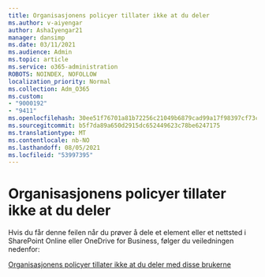 ```yaml
---
title: Organisasjonens policyer tillater ikke at du deler
ms.author: v-aiyengar
author: AshaIyengar21
manager: dansimp
ms.date: 03/11/2021
ms.audience: Admin
ms.topic: article
ms.service: o365-administration
ROBOTS: NOINDEX, NOFOLLOW
localization_priority: Normal
ms.collection: Adm_O365
ms.custom:
- "9000192"
- "9411"
ms.openlocfilehash: 30ee51f76701a81b72256c21049b6879cad99a17f98397cf73c8ce85d910867f
ms.sourcegitcommit: b5f7da89a650d2915dc652449623c78be6247175
ms.translationtype: MT
ms.contentlocale: nb-NO
ms.lasthandoff: 08/05/2021
ms.locfileid: "53997395"
---
```

# <a name="your-organizations-policies-do-not-allow-you-to-share"></a>Organisasjonens policyer tillater ikke at du deler

Hvis du får denne feilen når du prøver å dele et element eller et nettsted i SharePoint Online eller OneDrive for Business, følger du veiledningen nedenfor:
 
[Organisasjonens policyer tillater ikke at du deler med disse brukerne](https://docs.microsoft.com/sharepoint/troubleshoot/sharing-and-permissions/organization-policies-do-not-allow-you-to-share-with-users-error)